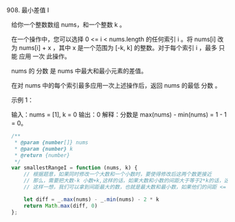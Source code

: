908. 最小差值 I

给你一个整数数组 nums，和一个整数 k 。

在一个操作中，您可以选择 0 <= i < nums.length 的任何索引 i 。将 nums[i] 改为 nums[i] + x ，其中 x 是一个范围为 [-k, k] 的整数。对于每个索引 i ，最多 只能 应用 一次 此操作。

nums 的 分数 是 nums 中最大和最小元素的差值。 

在对  nums 中的每个索引最多应用一次上述操作后，返回 nums 的最低 分数 。

 

示例 1：

输入：nums = [1], k = 0
输出：0
解释：分数是 max(nums) - min(nums) = 1 - 1 = 0。
```js
/**
 * @param {number[]} nums
 * @param {number} k
 * @return {number}
 */
var smallestRangeI = function (nums, k) {
    // 根据题意，如果同时修改一个大数和一个小数时，要使得修改后这两个数更接近
    // 那么，需要把大数-k 小数+k,这样的话，如果大数和小数的间距大于等于2*k的话，这两个数修改后差值可以为最小的0
    // 这样一想，我们可以拿到间距最大的数，也就是最大数和最小数，如果他们的间距 <= 2*k ,那么最大数和最小数可以修改成0,进一步,他们中间的次小数和次大数 也一定可以修改为0

    let diff = _.max(nums) - _.min(nums) - 2 * k
    return Math.max(diff, 0)
};